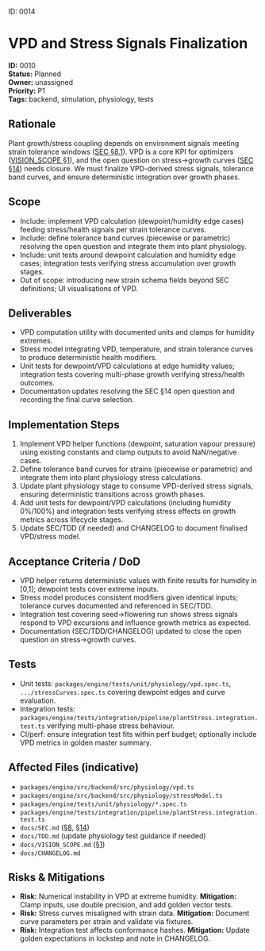ID: 0014
# VPD and Stress Signals Finalization

**ID:** 0010  
**Status:** Planned  
**Owner:** unassigned  
**Priority:** P1  
**Tags:** backend, simulation, physiology, tests

## Rationale
Plant growth/stress coupling depends on environment signals meeting strain tolerance windows ([SEC §8.1](../SEC.md#81-outcomes-shall)). VPD is a core KPI for optimizers ([VISION_SCOPE §1](../VISION_SCOPE.md#1-vision)), and the open question on stress→growth curves ([SEC §14](../SEC.md#14-open-questions-to-be-resolved-iteratively)) needs closure. We must finalize VPD-derived stress signals, tolerance band curves, and ensure deterministic integration over growth phases.

## Scope
- Include: implement VPD calculation (dewpoint/humidity edge cases) feeding stress/health signals per strain tolerance curves.
- Include: define tolerance band curves (piecewise or parametric) resolving the open question and integrate them into plant physiology.
- Include: unit tests around dewpoint calculation and humidity edge cases; integration tests verifying stress accumulation over growth stages.
- Out of scope: introducing new strain schema fields beyond SEC definitions; UI visualisations of VPD.

## Deliverables
- VPD computation utility with documented units and clamps for humidity extremes.
- Stress model integrating VPD, temperature, and strain tolerance curves to produce deterministic health modifiers.
- Unit tests for dewpoint/VPD calculations at edge humidity values; integration tests covering multi-phase growth verifying stress/health outcomes.
- Documentation updates resolving the SEC §14 open question and recording the final curve selection.

## Implementation Steps
1. Implement VPD helper functions (dewpoint, saturation vapour pressure) using existing constants and clamp outputs to avoid NaN/negative cases.
2. Define tolerance band curves for strains (piecewise or parametric) and integrate them into plant physiology stress calculations.
3. Update plant physiology stage to consume VPD-derived stress signals, ensuring deterministic transitions across growth phases.
4. Add unit tests for dewpoint/VPD calculations (including humidity 0%/100%) and integration tests verifying stress effects on growth metrics across lifecycle stages.
5. Update SEC/TDD (if needed) and CHANGELOG to document finalised VPD/stress model.

## Acceptance Criteria / DoD
- VPD helper returns deterministic values with finite results for humidity in [0,1]; dewpoint tests cover extreme inputs.
- Stress model produces consistent modifiers given identical inputs; tolerance curves documented and referenced in SEC/TDD.
- Integration test covering seed→flowering run shows stress signals respond to VPD excursions and influence growth metrics as expected.
- Documentation (SEC/TDD/CHANGELOG) updated to close the open question on stress→growth curves.

## Tests
- Unit tests: `packages/engine/tests/unit/physiology/vpd.spec.ts`, `.../stressCurves.spec.ts` covering dewpoint edges and curve evaluation.
- Integration tests: `packages/engine/tests/integration/pipeline/plantStress.integration.test.ts` verifying multi-phase stress behaviour.
- CI/perf: ensure integration test fits within perf budget; optionally include VPD metrics in golden master summary.

## Affected Files (indicative)
- `packages/engine/src/backend/src/physiology/vpd.ts`
- `packages/engine/src/backend/src/physiology/stressModel.ts`
- `packages/engine/tests/unit/physiology/*.spec.ts`
- `packages/engine/tests/integration/pipeline/plantStress.integration.test.ts`
- `docs/SEC.md` ([§8](../SEC.md#8-plant-model-lifecycle--growth), [§14](../SEC.md#14-open-questions-to-be-resolved-iteratively))
- `docs/TDD.md` (update physiology test guidance if needed)
- `docs/VISION_SCOPE.md` ([§1](../VISION_SCOPE.md#1-vision))
- `docs/CHANGELOG.md`

## Risks & Mitigations
- **Risk:** Numerical instability in VPD at extreme humidity. **Mitigation:** Clamp inputs, use double precision, and add golden vector tests.
- **Risk:** Stress curves misaligned with strain data. **Mitigation:** Document curve parameters per strain and validate via fixtures.
- **Risk:** Integration test affects conformance hashes. **Mitigation:** Update golden expectations in lockstep and note in CHANGELOG.
